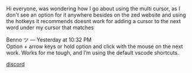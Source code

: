 
Hi everyone, was wondering how I go about using the multi cursor, as I don't see an option for it anywhere besides on the zed website and using the hotkeys it recommends doesnt work for adding a cursor to the next word under my cursor that matches

Benno ツ — Yesterday at 10:32 PM   
Option + arrow keys or hold option and click with the mouse on the next work. Works for me tough, and I’m using the default vscode shortcuts.

[discord](https://discord.com/channels/869392257814519848/873293828805771284/1252062390443442288)
